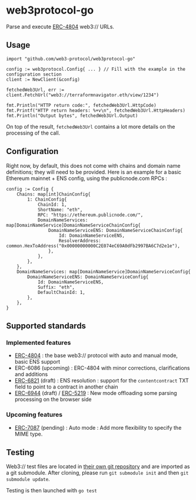 # web3protocol-go

Parse and execute [ERC-4804](https://eips.ethereum.org/EIPS/eip-4804) web3:// URLs.

## Usage

```
import "github.com/web3-protocol/web3protocol-go"

config := web3protocol.Config{ ... } // Fill with the example in the configuration section
client := NewClient(&config)

fetchedWeb3Url, err := client.FetchUrl("web3://terraformnavigator.eth/view/1234")

fmt.Println("HTTP return code:", fetchedWeb3Url.HttpCode)
fmt.Printf("HTTP return headers: %+v\n", fetchedWeb3Url.HttpHeaders)
fmt.Println("Output bytes", fetchedWeb3Url.Output)
```

On top of the result, ``fetchedWeb3Url`` contains a lot more details on the processing of the call.

## Configuration

Right now, by default, this does not come with chains and domain name definitions; they will need to be provided. Here is an example for a basic Ethereum mainnet + ENS config, using the publicnode.com RPCs : 

```
config := Config {
    Chains: map[int]ChainConfig{
        1: ChainConfig{
            ChainId: 1,
            ShortName: "eth",
            RPC: "https://ethereum.publicnode.com/",
            DomainNameServices: map[DomainNameService]DomainNameServiceChainConfig{
                DomainNameServiceENS: DomainNameServiceChainConfig{
                    Id: DomainNameServiceENS,
                    ResolverAddress: common.HexToAddress("0x00000000000C2E074eC69A0dFb2997BA6C7d2e1e"),
                },
            },
        },
    },
    DomainNameServices: map[DomainNameService]DomainNameServiceConfig{
        DomainNameServiceENS: DomainNameServiceConfig{
            Id: DomainNameServiceENS,
            Suffix: "eth",
            DefaultChainId: 1,
        },
    },
}
```

## Supported standards

### Implemented features

- [ERC-4804](https://eips.ethereum.org/EIPS/eip-4804) : the base web3:// protocol with auto and manual mode, basic ENS support
- ERC-6086 (upcoming) : ERC-4804 with minor corrections, clarifications and additions
- [ERC-6821](https://eips.ethereum.org/EIPS/eip-6821) (draft) : ENS resolution : support for the ``contentcontract`` TXT field to point to a contract in another chain
- [ERC-6944](https://eips.ethereum.org/EIPS/eip-6944) (draft) / [ERC-5219](https://eips.ethereum.org/EIPS/eip-5219) : New mode offloading some parsing processing on the browser side

### Upcoming features

- [ERC-7087](https://github.com/ethereum/EIPs/pull/7087) (pending) : Auto mode : Add more flexibility to specify the MIME type.

## Testing

Web3:// test files are located in [their own git repository](https://github.com/web3-protocol/web3protocol-tests) and are imported as a git submodule. After cloning, please run ``git submodule init`` and then ``git submodule update``.

Testing is then launched with ``go test``